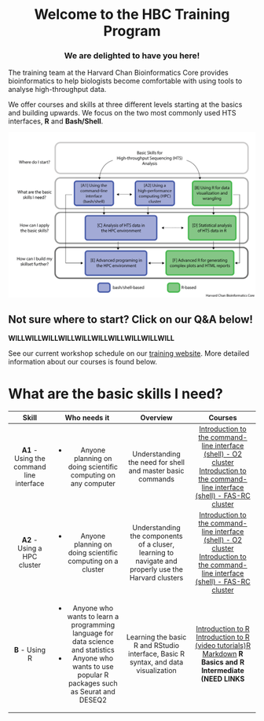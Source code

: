 <h1 align="center">
Welcome to the HBC Training Program
</h1>
<h3 align="center">
We are delighted to have you here!
</h3>



The training team at the Harvard Chan Bioinformatics Core provides bioinformatics to help biologists become comfortable with using tools to analyse high-throughput data. 


We offer courses and skills at three different levels starting at the basics and building upwards. We focus on the two most commonly used HTS interfaces, **R** and **Bash/Shell**.

<p align="center">
<img src="img/Teaching_organization_greyscale_exterior_arrows_questions.png" width="800">
</p>


## Not sure where to start? Click on our Q&A below!

**WILLWILLWILLWILLWILLWILLWILLWILLWILLWILL**



See our current workshop schedule on our [training website](http://bioinformatics.sph.harvard.edu/training#for-hsci-and-on-quad-hms-researchers). More detailed information about our courses is found below.


# What are the basic skills I need?

| Skill | Who needs it | Overview | Courses |
| :----: | :----: | :----: | :----: |
|**A1** - Using the command line interface | <ul><li>Anyone planning on doing scientific computing on any computer</li>  | Understanding the need for shell and master basic commands | [Introduction to the command-line interface (shell) - O2 cluster](https://hbctraining.github.io/Intro-to-shell-flipped/schedule/links-to-lessons.html) [Introduction to the command-line interface (shell) - FAS-RC cluster](https://hbctraining.github.io/Intro-to-shell-fasrc-flipped/schedule/links-to-lessons.html)|
|**A2** - Using a HPC cluster | <ul><li>Anyone planning on doing scientific computing on a cluster</li> | Understanding the components of a cluser, learning to navigate and properly use the Harvard clusters | [Introduction to the command-line interface (shell) - O2 cluster](https://hbctraining.github.io/Intro-to-shell-flipped/schedule/links-to-lessons.html) [Introduction to the command-line interface (shell) - FAS-RC cluster](https://hbctraining.github.io/Intro-to-shell-fasrc-flipped/schedule/links-to-lessons.html)|
|**B** - Using R  | <ul><li>Anyone who wants to learn a programming language for data science and statistics</li><li>Anyone who wants to use popular R packages such as Seurat and DESEQ2</li></ul> | Learning the basic R and RStudio interface, Basic R syntax, and data visualization | [Introduction to R](https://hbctraining.github.io/Intro-to-R-flipped/schedules/links-to-lessons.html) [Introduction to R (video tutorials)](https://projects.iq.harvard.edu/hcatrresource/)[R Markdown](https://github.com/hbctraining/Training-modules/tree/master/Rmarkdown) **R Basics and R Intermediate (NEED LINKS** |



